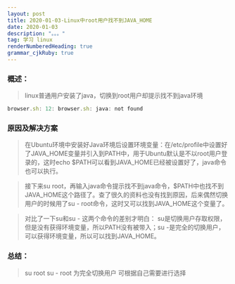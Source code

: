```yaml
---
layout: post
title: 2020-01-03-Linux中root用户找不到JAVA_HOME
date: 2020-01-03
description: "。。。"
tag: 学习 linux
renderNumberedHeading: true
grammar_cjkRuby: true
---   
```

### 概述：
><p>linux普通用户安装了java，切换到root用户却提示找不到java环境 </p>
``` javascript
browser.sh: 12: browser.sh: java: not found
```

### 原因及解决方案  
>在Ubuntu环境中安装好Java环境后设置环境变量：在/etc/profile中设置好了JAVA_HOME变量并引入到PATH中，用于Ubuntu默认是不以root用户登录的，这时echo $PATH可以看到JAVA_HOME已经被设置好了，java命令也可以执行。

>接下来su root，再输入java命令提示找不到java命令，$PATH中也找不到JAVA_HOME这个路径了。查了很久的资料也没有找到原因，后来偶然切换用户的时候用了su - root命令，这时又可以找到JAVA_HOME这个变量了。

 

>对比了一下su和su - 这两个命令的差别才明白：
su是切换用户存取权限，但是没有获得环境变量，所以PATH没有被带入；su -是完全的切换用户，可以获得环境变量，所以可以找到JAVA_HOME。



### 总结：
 > su root
>  su - root 为完全切换用户
	  可根据自己需要进行选择